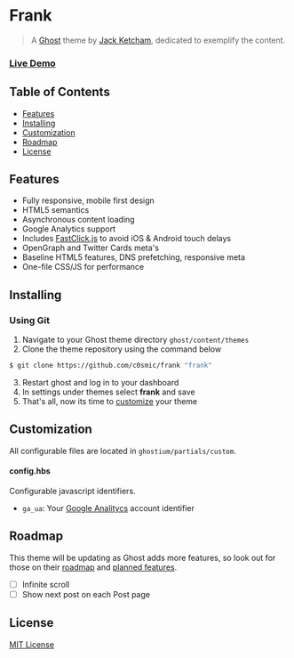 # Frank

> A [Ghost](https://ghost.org/) theme by [Jack Ketcham](http://twitter.com/_jket), dedicated to exemplify the content.

### [Live Demo](http://frank.jackketcham.com/)

## Table of Contents

* [Features](#features)
* [Installing](#installing)
* [Customization](#customization)
* [Roadmap](#roadmap)
* [License](#license)

## Features

* Fully responsive, mobile first design
* HTML5 semantics
* Asynchronous content loading
* Google Analytics support
* Includes [FastClick.js](https://github.com/ftlabs/fastclick) to avoid iOS & Android touch delays
* OpenGraph and Twitter Cards meta's
* Baseline HTML5 features, DNS prefetching, responsive meta
* One-file CSS/JS for performance

## Installing

### Using Git
1. Navigate to your Ghost theme directory `ghost/content/themes`
2. Clone the theme repository using the command below
```sh
$ git clone https://github.com/c0smic/frank "frank"
```
3. Restart ghost and log in to your dashboard
4. In settings under themes select **frank** and save
5. That's all, now its time to [customize](#customization) your theme

## Customization

All configurable files are located in `ghostium/partials/custom`.

#### config.hbs

Configurable javascript identifiers.

* `ga_ua`: Your [Google Analitycs](https://support.google.com/analytics/answer/1032385) account identifier

## Roadmap

This theme will be updating as Ghost adds more features, so look out for those on their [roadmap](https://github.com/tryghost/ghost/wiki/Roadmap) and [planned features](https://github.com/tryghost/ghost/wiki/Planned-Features).

- [ ] Infinite scroll
- [ ] Show next post on each Post page

## License

[MIT License](http://opensource.org/licenses/MIT)
